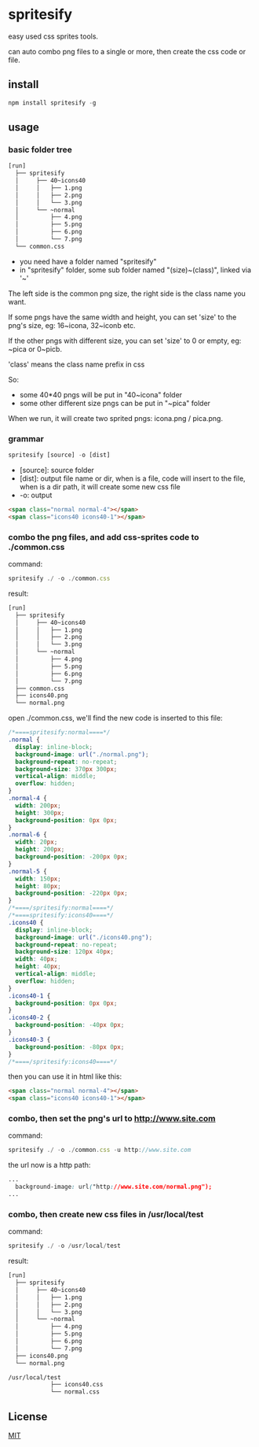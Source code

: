 # spritesify

  easy used css sprites tools.

  can auto combo png files to a single or more, then create the css code or file.

## install

```js
npm install spritesify -g
```

## usage

### basic folder tree

```html
[run]
  ├── spritesify
  │     ├── 40~icons40
  │     │   ├── 1.png
  │     │   ├── 2.png
  │     │   └── 3.png
  │     └── ~normal
  │         ├── 4.png
  │         ├── 5.png
  │         ├── 6.png
  │         └── 7.png
  └── common.css
```

* you need have a folder named "spritesify"
* in "spritesify" folder, some sub folder named "(size)~(class)", linked via '~'

The left side is the common png size, the right side is the class name you want.

If some pngs have the same width and height, you can set 'size' to the png's size, eg: 16~icona, 32~iconb etc.

If the other pngs with different size, you can set 'size' to 0 or empty, eg: ~pica or 0~picb.

'class' means the class name prefix in css

So:

* some 40*40 pngs will be put in "40~icona" folder
* some other different size pngs can be put in "~pica" folder

When we run, it will create two sprited pngs: icona.png / pica.png.

### grammar

```js
spritesify [source] -o [dist]
```
* [source]: source folder
* [dist]: output file name or dir, when is a file, code will insert to the file, when is a dir path, it will create some new css file
* -o: output

```html
<span class="normal normal-4"></span>
<span class="icons40 icons40-1"></span>
```

### combo the png files, and add css-sprites code to ./common.css

command:

```js
spritesify ./ -o ./common.css
```

result: 

```html
[run]
  ├── spritesify
  │     ├── 40~icons40
  │     │   ├── 1.png
  │     │   ├── 2.png
  │     │   └── 3.png
  │     └── ~normal
  │         ├── 4.png
  │         ├── 5.png
  │         ├── 6.png
  │         └── 7.png
  ├── common.css
  ├── icons40.png
  └── normal.png
```

open ./common.css, we'll find the new code is inserted to this file:

```css
/*====spritesify:normal====*/
.normal {
  display: inline-block;
  background-image: url("./normal.png");
  background-repeat: no-repeat;
  background-size: 370px 300px;
  vertical-align: middle;
  overflow: hidden;
}
.normal-4 {
  width: 200px;
  height: 300px;
  background-position: 0px 0px;
}
.normal-6 {
  width: 20px;
  height: 200px;
  background-position: -200px 0px;
}
.normal-5 {
  width: 150px;
  height: 80px;
  background-position: -220px 0px;
}
/*====/spritesify:normal====*/
/*====spritesify:icons40====*/
.icons40 {
  display: inline-block;
  background-image: url("./icons40.png");
  background-repeat: no-repeat;
  background-size: 120px 40px;
  width: 40px;
  height: 40px;
  vertical-align: middle;
  overflow: hidden;
}
.icons40-1 {
  background-position: 0px 0px;
}
.icons40-2 {
  background-position: -40px 0px;
}
.icons40-3 {
  background-position: -80px 0px;
}
/*====/spritesify:icons40====*/
```

then you can use it in html like this:

```html
<span class="normal normal-4"></span>
<span class="icons40 icons40-1"></span>
```

### combo, then set the png's url to http://www.site.com

command:

```js
spritesify ./ -o ./common.css -u http://www.site.com
```

the url now is a http path:

```css
...
  background-image: url("http://www.site.com/normal.png");
...
```

### combo, then create new css files in /usr/local/test 

command:

```js
spritesify ./ -o /usr/local/test
```
result:

```html
[run]
  ├── spritesify
  │     ├── 40~icons40
  │     │   ├── 1.png
  │     │   ├── 2.png
  │     │   └── 3.png
  │     └── ~normal
  │         ├── 4.png
  │         ├── 5.png
  │         ├── 6.png
  │         └── 7.png
  ├── icons40.png
  └── normal.png
```

```html
/usr/local/test
            ├── icons40.css
            └── normal.css
```


## License

  [MIT](LICENSE)
